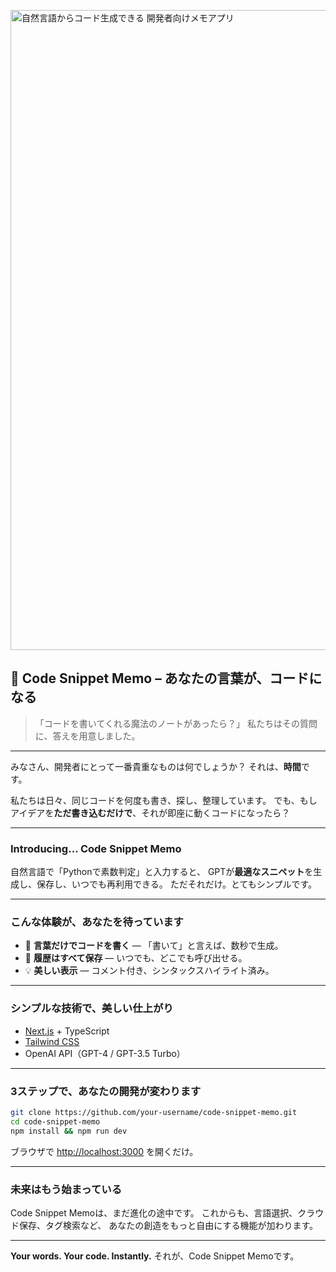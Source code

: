 <p>
<img width="1536" height="1024" alt="自然言語からコード生成できる 開発者向けメモアプリ" src="https://github.com/user-attachments/assets/c9be4a10-12fa-4292-9a56-2a42d645d73d" />

</p>

## 📝 Code Snippet Memo – あなたの言葉が、コードになる

> 「コードを書いてくれる魔法のノートがあったら？」
> 私たちはその質問に、答えを用意しました。

---

みなさん、開発者にとって一番貴重なものは何でしょうか？
それは、**時間**です。

私たちは日々、同じコードを何度も書き、探し、整理しています。
でも、もしアイデアを**ただ書き込むだけで**、それが即座に動くコードになったら？

---

### Introducing… **Code Snippet Memo**

自然言語で「Pythonで素数判定」と入力すると、
GPTが**最適なスニペット**を生成し、保存し、いつでも再利用できる。
ただそれだけ。とてもシンプルです。

---

### こんな体験が、あなたを待っています

* 💬 **言葉だけでコードを書く** — 「書いて」と言えば、数秒で生成。
* 🧠 **履歴はすべて保存** — いつでも、どこでも呼び出せる。
* 💡 **美しい表示** — コメント付き、シンタックスハイライト済み。

---

### シンプルな技術で、美しい仕上がり

* [Next.js](https://nextjs.org/) + TypeScript
* [Tailwind CSS](https://tailwindcss.com/)
* OpenAI API（GPT-4 / GPT-3.5 Turbo）

---

### 3ステップで、あなたの開発が変わります

```bash
git clone https://github.com/your-username/code-snippet-memo.git
cd code-snippet-memo
npm install && npm run dev
```

ブラウザで [http://localhost:3000](http://localhost:3000) を開くだけ。

---

### 未来はもう始まっている

Code Snippet Memoは、まだ進化の途中です。
これからも、言語選択、クラウド保存、タグ検索など、
あなたの創造をもっと自由にする機能が加わります。

---

**Your words. Your code. Instantly.**
それが、Code Snippet Memoです。
